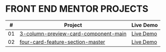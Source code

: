 # FRONT END MENTOR PROJECTS


|  #  | Project                                                                                                                     | Live Demo                                                                         |
| :-: | --------------------------------------------------------------------------------------------------------------------------- | --------------------------------------------------------------------------------- |
| 01  | [3-column-preview-card-component-main](https://github.com/dennis-mburu/FEM-projects/tree/main/3-column-preview-card-component-main)                             | [Live Demo](https://dennis-fem-3-column-preview-component.netlify.app/)      
| 02  | [four-card-feature-section-master](https://github.com/dennis-mburu/FEM-projects/tree/main/four-card-feature-section-master)                             | [Live Demo](https://dennis-fem-4-card-feature-section.netlify.app/)      